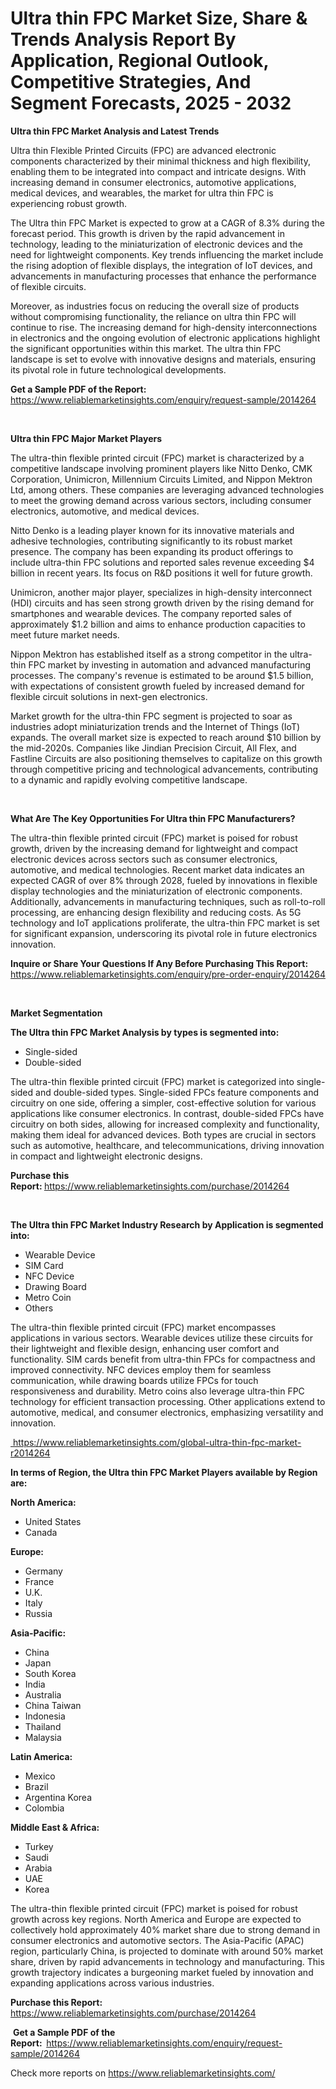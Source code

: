 <p><h1>Ultra thin FPC Market Size, Share & Trends Analysis Report By Application, Regional Outlook, Competitive Strategies, And Segment Forecasts, 2025 - 2032</h1></p><p><strong>Ultra thin FPC Market Analysis and Latest Trends</strong></p>
<p><p>Ultra thin Flexible Printed Circuits (FPC) are advanced electronic components characterized by their minimal thickness and high flexibility, enabling them to be integrated into compact and intricate designs. With increasing demand in consumer electronics, automotive applications, medical devices, and wearables, the market for ultra thin FPC is experiencing robust growth. </p><p>The Ultra thin FPC Market is expected to grow at a CAGR of 8.3% during the forecast period. This growth is driven by the rapid advancement in technology, leading to the miniaturization of electronic devices and the need for lightweight components. Key trends influencing the market include the rising adoption of flexible displays, the integration of IoT devices, and advancements in manufacturing processes that enhance the performance of flexible circuits. </p><p>Moreover, as industries focus on reducing the overall size of products without compromising functionality, the reliance on ultra thin FPC will continue to rise. The increasing demand for high-density interconnections in electronics and the ongoing evolution of electronic applications highlight the significant opportunities within this market. The ultra thin FPC landscape is set to evolve with innovative designs and materials, ensuring its pivotal role in future technological developments.</p></p>
<p><strong>Get a Sample PDF of the Report:&nbsp;</strong> <a href="https://www.reliablemarketinsights.com/enquiry/request-sample/2014264?utm_campaign=3492&utm_medium=2&utm_source=Github&utm_content=ia&utm_term=29032025&utm_id=ultra-thin-fpc">https://www.reliablemarketinsights.com/enquiry/request-sample/2014264</a></p>
<p>&nbsp;</p>
<p><strong>Ultra thin FPC Major Market Players</strong></p>
<p><p>The ultra-thin flexible printed circuit (FPC) market is characterized by a competitive landscape involving prominent players like Nitto Denko, CMK Corporation, Unimicron, Millennium Circuits Limited, and Nippon Mektron Ltd, among others. These companies are leveraging advanced technologies to meet the growing demand across various sectors, including consumer electronics, automotive, and medical devices.</p><p>Nitto Denko is a leading player known for its innovative materials and adhesive technologies, contributing significantly to its robust market presence. The company has been expanding its product offerings to include ultra-thin FPC solutions and reported sales revenue exceeding $4 billion in recent years. Its focus on R&D positions it well for future growth.</p><p>Unimicron, another major player, specializes in high-density interconnect (HDI) circuits and has seen strong growth driven by the rising demand for smartphones and wearable devices. The company reported sales of approximately $1.2 billion and aims to enhance production capacities to meet future market needs.</p><p>Nippon Mektron has established itself as a strong competitor in the ultra-thin FPC market by investing in automation and advanced manufacturing processes. The company's revenue is estimated to be around $1.5 billion, with expectations of consistent growth fueled by increased demand for flexible circuit solutions in next-gen electronics.</p><p>Market growth for the ultra-thin FPC segment is projected to soar as industries adopt miniaturization trends and the Internet of Things (IoT) expands. The overall market size is expected to reach around $10 billion by the mid-2020s. Companies like Jindian Precision Circuit, All Flex, and Fastline Circuits are also positioning themselves to capitalize on this growth through competitive pricing and technological advancements, contributing to a dynamic and rapidly evolving competitive landscape.</p></p>
<p>&nbsp;</p>
<p><strong>What Are The Key Opportunities For Ultra thin FPC Manufacturers?</strong></p>
<p><p>The ultra-thin flexible printed circuit (FPC) market is poised for robust growth, driven by the increasing demand for lightweight and compact electronic devices across sectors such as consumer electronics, automotive, and medical technologies. Recent market data indicates an expected CAGR of over 8% through 2028, fueled by innovations in flexible display technologies and the miniaturization of electronic components. Additionally, advancements in manufacturing techniques, such as roll-to-roll processing, are enhancing design flexibility and reducing costs. As 5G technology and IoT applications proliferate, the ultra-thin FPC market is set for significant expansion, underscoring its pivotal role in future electronics innovation.</p></p>
<p><strong>Inquire or Share Your Questions If Any Before Purchasing This Report:</strong> <a href="https://www.reliablemarketinsights.com/enquiry/pre-order-enquiry/2014264?utm_campaign=3492&utm_medium=2&utm_source=Github&utm_content=ia&utm_term=29032025&utm_id=ultra-thin-fpc">https://www.reliablemarketinsights.com/enquiry/pre-order-enquiry/2014264</a></p>
<p>&nbsp;</p>
<p><strong>Market Segmentation</strong></p>
<p><strong>The Ultra thin FPC Market Analysis by types is segmented into:</strong></p>
<p><ul><li>Single-sided</li><li>Double-sided</li></ul></p>
<p><p>The ultra-thin flexible printed circuit (FPC) market is categorized into single-sided and double-sided types. Single-sided FPCs feature components and circuitry on one side, offering a simpler, cost-effective solution for various applications like consumer electronics. In contrast, double-sided FPCs have circuitry on both sides, allowing for increased complexity and functionality, making them ideal for advanced devices. Both types are crucial in sectors such as automotive, healthcare, and telecommunications, driving innovation in compact and lightweight electronic designs.</p></p>
<p><strong>Purchase this Report:&nbsp;</strong><a href="https://www.reliablemarketinsights.com/purchase/2014264?utm_campaign=3492&utm_medium=2&utm_source=Github&utm_content=ia&utm_term=29032025&utm_id=ultra-thin-fpc">https://www.reliablemarketinsights.com/purchase/2014264</a></p>
<p>&nbsp;</p>
<p><strong>The Ultra thin FPC Market Industry Research by Application is segmented into:</strong></p>
<p><ul><li>Wearable Device</li><li>SIM Card</li><li>NFC Device</li><li>Drawing Board</li><li>Metro Coin</li><li>Others</li></ul></p>
<p><p>The ultra-thin flexible printed circuit (FPC) market encompasses applications in various sectors. Wearable devices utilize these circuits for their lightweight and flexible design, enhancing user comfort and functionality. SIM cards benefit from ultra-thin FPCs for compactness and improved connectivity. NFC devices employ them for seamless communication, while drawing boards utilize FPCs for touch responsiveness and durability. Metro coins also leverage ultra-thin FPC technology for efficient transaction processing. Other applications extend to automotive, medical, and consumer electronics, emphasizing versatility and innovation.</p></p>
<p><a href="https://www.reliablemarketinsights.com/global-ultra-thin-fpc-market-r2014264?utm_campaign=3492&utm_medium=2&utm_source=Github&utm_content=ia&utm_term=29032025&utm_id=ultra-thin-fpc">&nbsp;https://www.reliablemarketinsights.com/global-ultra-thin-fpc-market-r2014264</a></p>
<p><strong>In terms of Region, the Ultra thin FPC Market Players available by Region are:</strong></p>
<p>
    <p> <strong> North America: </strong>
        <ul>
            <li>United States</li>
            <li>Canada</li>
        </ul>
        </p> 
    <p> <strong> Europe: </strong>
        <ul>
            <li>Germany</li>
            <li>France</li>
            <li>U.K.</li>
            <li>Italy</li>
            <li>Russia</li>
        </ul>
        </p> 
    <p> <strong> Asia-Pacific: </strong>
        <ul>
            <li>China</li>
            <li>Japan</li>
            <li>South Korea</li>
            <li>India</li>
            <li>Australia</li>
            <li>China Taiwan</li>
            <li>Indonesia</li>
            <li>Thailand</li>
            <li>Malaysia</li>
        </ul>
        </p> 
    <p> <strong> Latin America: </strong>
        <ul>
            <li>Mexico</li>
            <li>Brazil</li>
            <li>Argentina Korea</li>
            <li>Colombia</li>
        </ul>
        </p> 
    <p> <strong> Middle East & Africa: </strong>
        <ul>
            <li>Turkey</li>
            <li>Saudi</li>
            <li>Arabia</li>
            <li>UAE</li>
            <li>Korea</li>
        </ul>
    </p>
    </p>
<p><p>The ultra-thin flexible printed circuit (FPC) market is poised for robust growth across key regions. North America and Europe are expected to collectively hold approximately 40% market share due to strong demand in consumer electronics and automotive sectors. The Asia-Pacific (APAC) region, particularly China, is projected to dominate with around 50% market share, driven by rapid advancements in technology and manufacturing. This growth trajectory indicates a burgeoning market fueled by innovation and expanding applications across various industries.</p></p>
<p><strong>Purchase this Report: </strong><a href="https://www.reliablemarketinsights.com/purchase/2014264?utm_campaign=3492&utm_medium=2&utm_source=Github&utm_content=ia&utm_term=29032025&utm_id=ultra-thin-fpc">https://www.reliablemarketinsights.com/purchase/2014264</a></p>
<p>&nbsp;<strong>Get a Sample PDF of the Report:&nbsp;&nbsp;</strong><a href="https://www.reliablemarketinsights.com/enquiry/request-sample/2014264?utm_campaign=3492&utm_medium=2&utm_source=Github&utm_content=ia&utm_term=29032025&utm_id=ultra-thin-fpc">https://www.reliablemarketinsights.com/enquiry/request-sample/2014264</a></p>
<p><strong></strong></p>
<p>Check more reports on <a href="https://www.reliablemarketinsights.com/?utm_campaign=3492&utm_medium=2&utm_source=Github&utm_content=ia&utm_term=29032025&utm_id=ultra-thin-fpc">https://www.reliablemarketinsights.com/</a></p>